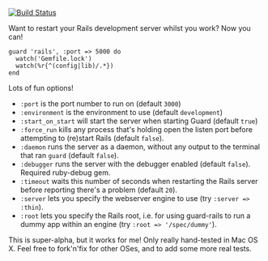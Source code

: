 [![Build Status](http://travis-ci.org/johnbintz/guard-rails.png)](http://travis-ci.org/johnbintz/guard-rails)

Want to restart your Rails development server whilst you work? Now you can!

    guard 'rails', :port => 5000 do
      watch('Gemfile.lock')
      watch(%r{^(config|lib)/.*})
    end

Lots of fun options!

* `:port` is the port number to run on (default `3000`)
* `:environment` is the environment to use (default `development`)
* `:start_on_start` will start the server when starting Guard (default `true`)
* `:force_run` kills any process that's holding open the listen port before attempting to (re)start Rails (default `false`).
* `:daemon` runs the server as a daemon, without any output to the terminal that ran `guard` (default `false`).
* `:debugger` runs the server with the debugger enabled (default `false`). Required ruby-debug gem.
* `:timeout` waits this number of seconds when restarting the Rails server before reporting there's a problem (default `20`).
* `:server` lets you specify the webserver engine to use (try `:server => :thin`).
* `:root` lets you specify the Rails root, i.e. for using guard-rails to run a dummy app within an engine (try `:root => '/spec/dummy'`).

This is super-alpha, but it works for me! Only really hand-tested in Mac OS X. Feel free to fork'n'fix for other
OSes, and to add some more real tests.


